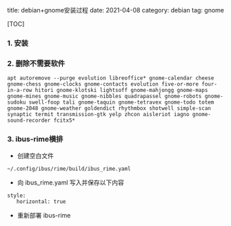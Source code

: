 title: debian+gnome安装过程
date: 2021-04-08
category: debian
tag: gnome

[TOC]

### 1. 安装

### 2. 删除不需要软件

`apt autoremove --purge evolution libreoffice* gnome-calendar cheese gnome-chess gnome-clocks gnome-contacts evolution five-or-more four-in-a-row hitori gnome-klotski lightsoff gnome-mahjongg gnome-maps gnome-mines gnome-music gnome-nibbles quadrapassel gnome-robots gnome-sudoku swell-foop tali gnome-taquin gnome-tetravex gnome-todo totem gnome-2048 gnome-weather goldendict rhythmbox shotwell simple-scan synaptic termit transmission-gtk yelp zhcon aisleriot iagno gnome-sound-recorder fcitx5*`

### 3. ibus-rime横排

- 创建空白文件

```
~/.config/ibus/rime/build/ibus_rime.yaml
```
- 向 ibus_rime.yaml 写入并保存以下内容

```
style:
   horizontal: true
```

- 重新部署 ibus-rime